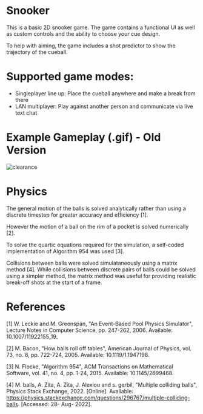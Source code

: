 # Snooker

This is a basic 2D snooker game. The game contains a functional UI as well as custom controls and the ability to choose your cue design.

To help with aiming, the game includes a shot predictor to show the trajectory of the cueball.

# Supported game modes:
- Singleplayer line up: Place the cueball anywhere and make a break from there
- LAN multiplayer: Play against another person and communicate via live text chat

# Example Gameplay (.gif) - Old Version
![clearance](https://user-images.githubusercontent.com/53403691/87889553-151ed200-ca2a-11ea-9cb6-4f8ea2755ddf.gif)

# Physics

The general motion of the balls is solved analytically rather than using a discrete timestep for greater accuracy and efficiency [1].

However the motion of a ball on the rim of a pocket is solved numerically [2].

To solve the quartic equations required for the simulation, a self-coded implementation of Algorithm 954 was used [3].

Collisions between balls were solved simulataneously using a matrix method [4]. While collisions between discrete pairs of balls could be solved using a simpler method, the matrix method was useful for providing realistic break-off shots at the start of a frame.

# References

[1] W. Leckie and M. Greenspan, "An Event-Based Pool Physics Simulator", Lecture Notes in Computer Science, pp. 247-262, 2006. Available: 10.1007/11922155_19.

[2] M. Bacon, "How balls roll off tables", American Journal of Physics, vol. 73, no. 8, pp. 722-724, 2005. Available: 10.1119/1.1947198.

[3] N. Flocke, "Algorithm 954", ACM Transactions on Mathematical Software, vol. 41, no. 4, pp. 1-24, 2015. Available: 10.1145/2699468.

[4] M. balls, A. Zita, A. Zita, J. Alexiou and s. gerbil, "Multiple colliding balls", Physics Stack Exchange, 2022. [Online]. Available: https://physics.stackexchange.com/questions/296767/multiple-colliding-balls. [Accessed: 28- Aug- 2022].

